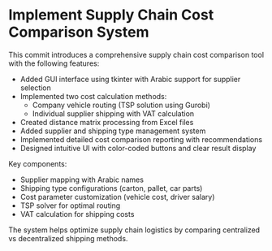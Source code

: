 # Implement Supply Chain Cost Comparison System
This commit introduces a comprehensive supply chain cost comparison tool with the following features:

- Added GUI interface using tkinter with Arabic support for supplier selection
- Implemented two cost calculation methods:
  * Company vehicle routing (TSP solution using Gurobi)
  * Individual supplier shipping with VAT calculation
- Created distance matrix processing from Excel files
- Added supplier and shipping type management system
- Implemented detailed cost comparison reporting with recommendations
- Designed intuitive UI with color-coded buttons and clear result display

Key components:
- Supplier mapping with Arabic names
- Shipping type configurations (carton, pallet, car parts)
- Cost parameter customization (vehicle cost, driver salary)
- TSP solver for optimal routing
- VAT calculation for shipping costs

The system helps optimize supply chain logistics by comparing centralized vs decentralized shipping methods.
